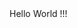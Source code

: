 <html>
    <body>
        Hello World !!!
    </body>
</html>

<!---
Enggar-newbie/Enggar-newbie is a ✨ special ✨ repository because its `README.md` (this file) appears on your GitHub profile.
You can click the Preview link to take a look at your changes.
--->
